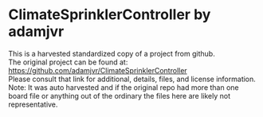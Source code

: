 
# ClimateSprinklerController by adamjvr  
This is a harvested standardized copy of a project from github.  
The original project can be found at:  
https://github.com/adamjvr/ClimateSprinklerController  
Please consult that link for additional, details, files, and license information.  
Note: It was auto harvested and if the original repo had more than one board file or anything out of the ordinary the files here are likely not representative.  
    